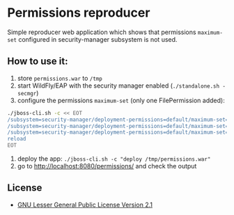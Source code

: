 # Permissions reproducer

Simple reproducer web application which shows that permissions `maximum-set` configured in security-manager subsystem is not used.

## How to use it:

1. store `permissions.war` to `/tmp`
1. start WildFly/EAP with the security manager enabled (`./standalone.sh -secmgr`)
1. configure the permissions `maximum-set` (only one FilePermission added):
```sh
./jboss-cli.sh -c << EOT
/subsystem=security-manager/deployment-permissions=default/maximum-set=default:remove
/subsystem=security-manager/deployment-permissions=default/maximum-set=default:add
/subsystem=security-manager/deployment-permissions=default/maximum-set=default/permission=perm:add(class=java.io.FilePermission, name="/-", actions=read)
reload
EOT
```
1. deploy the app: `./jboss-cli.sh -c "deploy /tmp/permissions.war"`
1. go to [http://localhost:8080/permissions/](http://localhost:8080/permissions/) and check the output

## License

* [GNU Lesser General Public License Version 2.1](http://www.gnu.org/licenses/lgpl-2.1-standalone.html)
